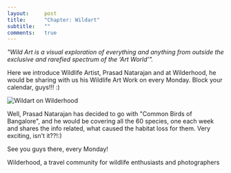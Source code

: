 ```yaml
---
layout:     post
title:      "Chapter: Wildart"
subtitle:   ""
comments:   true
---
```


<em>
"Wild Art is a visual exploration of everything and anything from outside the exclusive and rarefied spectrum of the ‘Art World’".
</em>

<p>
Here we introduce Wildlife Artist, <a href="http://recitals.wilderhood.com/authors/Prasad%20Natarajan" style="text-decoration:none">Prasad Natarajan</a> and at <a href="http://www.wilderhood.com" style="text-decoration:none">Wilderhood</a>, he would be sharing with us his Wildlife Art Work on every Monday. Block your calendar, guys!!! :) 
</p>

<img src="{{ site.baseurl }}/img/wildart.jpg" alt="Wildart on Wilderhood">

<p>
Well, <a href="http://recitals.wilderhood.com/authors/Prasad%20Natarajan" style="text-decoration:none">Prasad Natarajan</a> has decided to go with <a href="http://recitals.wilderhood.com/wildart/" style="text-decoration:none">"Common Birds of Bangalore"</a>, and he would be covering all the 60 species, one each week and shares the info related, what caused the habitat loss for them. Very exciting, isn't it??!:) 
</p>

<p>
 <a href="http://recitals.wilderhood.com/wildart/" style="text-decoration:none">See you guys there, every Monday!</a>
 </p>

<p>
<a href="http://wilderhood.com" style="text-decoration:none"> Wilderhood</a>, a travel community for wildlife enthusiasts and photographers
</p>
